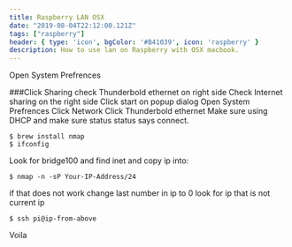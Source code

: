 ```yaml
---
title: Raspberry LAN OSX
date: "2019-08-04T22:12:00.121Z"
tags: ["raspberry"]
header: { type: 'icon', bgColor: '#B41039', icon: 'raspberry' }
description: How to use lan on Raspberry with OSX macbook.
---
```


Open System Prefrences

###Click Sharing
check Thunderbold ethernet on right side
Check Internet sharing on the right side
Click start on popup dialog
Open System Prefrences
Click Network
Click Thunderbold ethernet
Make sure using DHCP and make sure status status says connect.

```
$ brew install nmap
$ ifconfig
```
Look for bridge100
and find inet and copy ip into:

```
$ nmap -n -sP Your-IP-Address/24
```

if that does not work change last number in ip to 0
look for ip that is not current ip

```
$ ssh pi@ip-from-above
```

Voila